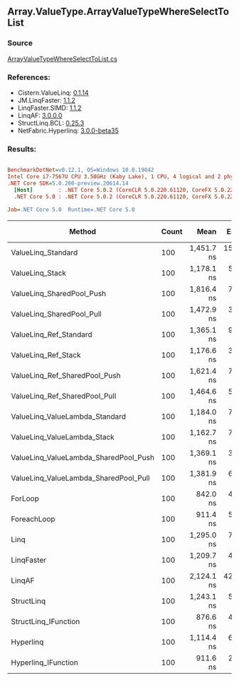 ﻿## Array.ValueType.ArrayValueTypeWhereSelectToList

### Source
[ArrayValueTypeWhereSelectToList.cs](../LinqBenchmarks/Array/ValueType/ArrayValueTypeWhereSelectToList.cs)

### References:
- Cistern.ValueLinq: [0.1.14](https://www.nuget.org/packages/Cistern.ValueLinq/0.1.14)
- JM.LinqFaster: [1.1.2](https://www.nuget.org/packages/JM.LinqFaster/1.1.2)
- LinqFaster.SIMD: [1.1.2](https://www.nuget.org/packages/LinqFaster.SIMD/1.0.3)
- LinqAF: [3.0.0.0](https://www.nuget.org/packages/LinqAF/3.0.0.0)
- StructLinq.BCL: [0.25.3](https://www.nuget.org/packages/StructLinq.BCL/0.25.3)
- NetFabric.Hyperlinq: [3.0.0-beta35](https://www.nuget.org/packages/NetFabric.Hyperlinq/3.0.0-beta35)

### Results:
``` ini

BenchmarkDotNet=v0.12.1, OS=Windows 10.0.19042
Intel Core i7-7567U CPU 3.50GHz (Kaby Lake), 1 CPU, 4 logical and 2 physical cores
.NET Core SDK=5.0.200-preview.20614.14
  [Host]        : .NET Core 5.0.2 (CoreCLR 5.0.220.61120, CoreFX 5.0.220.61120), X64 RyuJIT
  .NET Core 5.0 : .NET Core 5.0.2 (CoreCLR 5.0.220.61120, CoreFX 5.0.220.61120), X64 RyuJIT

Job=.NET Core 5.0  Runtime=.NET Core 5.0  

```
|                                Method | Count |       Mean |    Error |   StdDev | Ratio | RatioSD |  Gen 0 | Gen 1 | Gen 2 | Allocated |
|-------------------------------------- |------ |-----------:|---------:|---------:|------:|--------:|-------:|------:|------:|----------:|
|                    ValueLinq_Standard |   100 | 1,451.7 ns | 15.46 ns | 14.46 ns |  1.72 |    0.02 | 2.4433 |     - |     - |   4.99 KB |
|                       ValueLinq_Stack |   100 | 1,178.1 ns |  5.96 ns |  4.98 ns |  1.40 |    0.01 | 1.0586 |     - |     - |   2.16 KB |
|             ValueLinq_SharedPool_Push |   100 | 1,816.4 ns |  7.93 ns |  7.03 ns |  2.16 |    0.01 | 1.0586 |     - |     - |   2.16 KB |
|             ValueLinq_SharedPool_Pull |   100 | 1,472.9 ns |  3.72 ns |  3.30 ns |  1.75 |    0.01 | 1.0586 |     - |     - |   2.16 KB |
|                ValueLinq_Ref_Standard |   100 | 1,365.1 ns |  9.09 ns |  8.51 ns |  1.62 |    0.01 | 2.4433 |     - |     - |   4.99 KB |
|                   ValueLinq_Ref_Stack |   100 | 1,176.6 ns |  3.54 ns |  3.13 ns |  1.40 |    0.01 | 1.0586 |     - |     - |   2.16 KB |
|         ValueLinq_Ref_SharedPool_Push |   100 | 1,621.4 ns |  7.28 ns |  6.08 ns |  1.92 |    0.01 | 1.0586 |     - |     - |   2.16 KB |
|         ValueLinq_Ref_SharedPool_Pull |   100 | 1,464.6 ns |  5.30 ns |  4.69 ns |  1.74 |    0.01 | 1.0586 |     - |     - |   2.16 KB |
|        ValueLinq_ValueLambda_Standard |   100 | 1,184.0 ns |  7.70 ns |  6.43 ns |  1.41 |    0.01 | 2.4433 |     - |     - |   4.99 KB |
|           ValueLinq_ValueLambda_Stack |   100 | 1,162.7 ns |  7.95 ns |  7.43 ns |  1.38 |    0.01 | 1.0586 |     - |     - |   2.16 KB |
| ValueLinq_ValueLambda_SharedPool_Push |   100 | 1,369.1 ns |  3.27 ns |  2.90 ns |  1.63 |    0.01 | 1.0586 |     - |     - |   2.16 KB |
| ValueLinq_ValueLambda_SharedPool_Pull |   100 | 1,381.9 ns |  6.26 ns |  5.55 ns |  1.64 |    0.01 | 1.0586 |     - |     - |   2.16 KB |
|                               ForLoop |   100 |   842.0 ns |  4.56 ns |  4.26 ns |  1.00 |    0.00 | 2.4433 |     - |     - |   4.99 KB |
|                           ForeachLoop |   100 |   911.4 ns |  5.84 ns |  5.47 ns |  1.08 |    0.01 | 2.4433 |     - |     - |   4.99 KB |
|                                  Linq |   100 | 1,295.0 ns |  7.00 ns |  6.54 ns |  1.54 |    0.01 | 2.5234 |     - |     - |   5.16 KB |
|                            LinqFaster |   100 | 1,209.7 ns |  4.44 ns |  3.71 ns |  1.44 |    0.01 | 4.0264 |     - |     - |   8.23 KB |
|                                LinqAF |   100 | 2,124.1 ns | 42.14 ns | 37.35 ns |  2.52 |    0.05 | 2.4414 |     - |     - |   4.99 KB |
|                            StructLinq |   100 | 1,243.1 ns |  5.82 ns |  5.15 ns |  1.48 |    0.01 | 1.1044 |     - |     - |   2.26 KB |
|                  StructLinq_IFunction |   100 |   876.6 ns |  4.08 ns |  3.62 ns |  1.04 |    0.01 | 1.0586 |     - |     - |   2.16 KB |
|                             Hyperlinq |   100 | 1,114.4 ns |  6.43 ns |  6.02 ns |  1.32 |    0.01 | 1.0586 |     - |     - |   2.16 KB |
|                   Hyperlinq_IFunction |   100 |   911.6 ns |  2.35 ns |  2.20 ns |  1.08 |    0.01 | 1.0586 |     - |     - |   2.16 KB |
